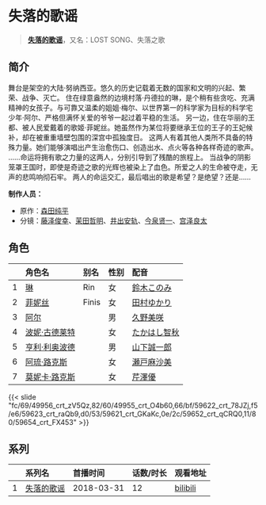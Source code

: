 # 失落的歌谣


> <u>**[失落的歌谣](http://bgm.tv/subject/205310)**</u>，又名：LOST SONG、失落之歌

## 简介


舞台是架空的大陆·努纳西亚。悠久的历史记载着无数的国家和文明的兴起、繁荣、战争、灭亡。
住在绿意盎然的边境村落·丹德拉的琳，是个稍有些贪吃、充满精神的女孩子。与可靠又温柔的姐姐·梅尔、以世界第一的科学家为目标的科学宅少年·阿尔、严格但满怀关爱的爷爷一起过着平稳的生活。
另一边，住在华丽的王都、被人民爱戴着的歌姬·菲妮丝。她虽然作为某位将要继承王位的王子的王妃候补，却在被重重墙壁包围的深宫中孤独度日。
这两人有着其他人类所不具备的特殊力量。她们能够演唱出产生治愈伤口、创造出水、点火等各种各样奇迹的歌声。 ……命运将拥有歌之力量的这两人，分别引导到了残酷的旅程上。
当战争的阴影笼罩王国时，即使是奇迹之歌的光辉也被染上了血色。所爱之人的生命被夺走，无声的悲鸣响彻石牢。
两人的命运交汇，最后唱出的歌是希望？是绝望？还是……

**制作人员：**
- 原作：[森田纯平](http://bgm.tv/person/26174)
- 分镜：[藤泽俊幸](http://bgm.tv/person/12039)、[茉田哲明](http://bgm.tv/person/26672)、[井出安轨](http://bgm.tv/person/51)、[今泉贤一](http://bgm.tv/person/1137)、[宫泽良太](http://bgm.tv/person/16097)

## 角色

|     |   角色名   |   别名  | 性别 |  配音  |
|:--- |:------  |:----      |:---  |:--   |
| 1 | [琳](http://bgm.tv/character/49956) | Rin | 女 | [鈴木このみ](http://bgm.tv/person/8401) |
| 2 | [菲妮丝](http://bgm.tv/character/49955) | Finis | 女 | [田村ゆかり](http://bgm.tv/person/3965) |
| 3 | [阿尔](http://bgm.tv/character/59622) |  | 男 | [久野美咲](http://bgm.tv/person/11523) |
| 4 | [波妮·古德莱特](http://bgm.tv/character/59623) |  | 女 | [たかはし智秋](http://bgm.tv/person/4604) |
| 5 | [亨利·利奥波德](http://bgm.tv/character/59621) |  | 男 | [山下誠一郎](http://bgm.tv/person/12143) |
| 6 | [阿琉·路克斯](http://bgm.tv/character/59652) |  | 女 | [瀬戸麻沙美](http://bgm.tv/person/5766) |
| 7 | [莫妮卡·路克斯](http://bgm.tv/character/59654) |  | 女 | [芹澤優](http://bgm.tv/person/10035) |

{{< slide "fc/69/49956_crt_zV5Qz,82/60/49955_crt_O4b60,66/bf/59622_crt_78JZj,f5/e6/59623_crt_raQb9,d0/53/59621_crt_GKaKc,0e/2c/59652_crt_qCRQ0,11/80/59654_crt_FX453" >}}

## 系列

|     | 系列名   | 首播时间       | 话数/时长 | 观看地址                                                       |
|:----|:------|:-----------|:------|:-----------------------------------------------------------|
| 1   |[失落的歌谣](https://bgm.tv/subject/205310)| 2018-03-31 | 12    | [bilibili](https://www.bilibili.com/bangumi/play/ep199625) |

        
